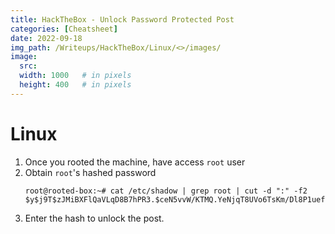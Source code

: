 ```yaml
---
title: HackTheBox - Unlock Password Protected Post
categories: [Cheatsheet]
date: 2022-09-18
img_path: /Writeups/HackTheBox/Linux/<>/images/
image:
  src: 
  width: 1000   # in pixels
  height: 400   # in pixels
---
```


# Linux
1. Once you rooted the machine, have access `root` user
2. Obtain `root`'s hashed password
	```
	root@rooted-box:~# cat /etc/shadow | grep root | cut -d ":" -f2
	$y$j9T$zJMiBXFlQaVLqD8B7hPR3.$ceN5vvW/KTMQ.YeNjqT8UVo6TsKm/Dl8P1uefK6v5A1
	```
3. Enter the hash to unlock the post.